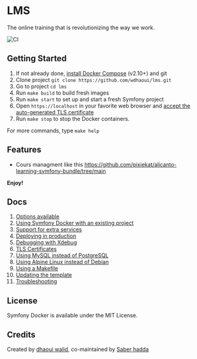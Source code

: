 # LMS 

The online training that is revolutionizing the way we work.

![CI](https://github.com/wdhaoui/lms/workflows/CI/badge.svg)

## Getting Started

1. If not already done, [install Docker Compose](https://docs.docker.com/compose/install/) (v2.10+) and git
2. Clone project `git clone https://github.com/wdhaoui/lms.git`
3. Go to project `cd lms`
4. Run `make build` to build fresh images
5. Run `make start` to set up and start a fresh Symfony project
6. Open `https://localhost` in your favorite web browser and [accept the auto-generated TLS certificate](https://stackoverflow.com/a/15076602/1352334)
7. Run `make stop` to stop the Docker containers.

For more commands, type `make help`

## Features

* Cours managment like this https://github.com/pixiekat/alicanto-learning-symfony-bundle/tree/main

**Enjoy!**

## Docs

1. [Options available](docs/options.md)
2. [Using Symfony Docker with an existing project](docs/existing-project.md)
3. [Support for extra services](docs/extra-services.md)
4. [Deploying in production](docs/production.md)
5. [Debugging with Xdebug](docs/xdebug.md)
6. [TLS Certificates](docs/tls.md)
7. [Using MySQL instead of PostgreSQL](docs/mysql.md)
8. [Using Alpine Linux instead of Debian](docs/alpine.md)
9. [Using a Makefile](docs/makefile.md)
10. [Updating the template](docs/updating.md)
11. [Troubleshooting](docs/troubleshooting.md)

## License

Symfony Docker is available under the MIT License.

## Credits

Created by [dhaoui walid](), co-maintained by [Saber hadda]()
